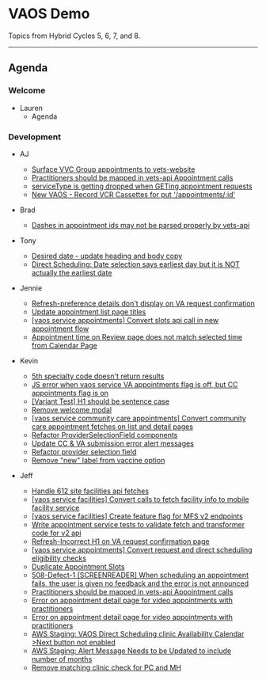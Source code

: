 # VAOS Demo

Topics from Hybrid Cycles 5, 6, 7, and 8.

---
## Agenda

### Welcome

- Lauren 
  - Agenda

### Development

- AJ
  - [Surface VVC Group appointments to vets-website](https://github.com/department-of-veterans-affairs/va.gov-team/issues/26771)
  - [Practitioners should be mapped in vets-api Appointment calls](https://github.com/department-of-veterans-affairs/va.gov-team/issues/28180)
  - [serviceType is getting dropped when GETing appointment requests](https://github.com/department-of-veterans-affairs/va.gov-team/issues/28652)
  - [New VAOS - Record VCR Cassettes for put '/appointments/:id'](https://github.com/department-of-veterans-affairs/va.gov-team/issues/25020)


- Brad
  - [Dashes in appointment ids may not be parsed properly by vets-api](https://github.com/department-of-veterans-affairs/va.gov-team/issues/27463)

- Tony
  - [Desired date - update heading and body copy](https://github.com/department-of-veterans-affairs/va.gov-team/issues/26605)
  - [Direct Scheduling:  Date selection says earliest day but it is NOT actually the earliest date](https://github.com/department-of-veterans-affairs/va.gov-team/issues/25745)

- Jennie
  - [Refresh-preference details don't display on VA request confirmation](https://github.com/department-of-veterans-affairs/va.gov-team/issues/27503)
  - [Update appointment list page titles](https://github.com/department-of-veterans-affairs/va.gov-team/issues/26659)
  - [[vaos service appointments] Convert slots api call in new appointment flow](https://github.com/department-of-veterans-affairs/va.gov-team/issues/27330)
  - [Appointment time on Review page does not match selected time from Calendar Page ](https://github.com/department-of-veterans-affairs/va.gov-team/issues/28393)

- Kevin
  - [5th specialty code doesn't return results](https://github.com/department-of-veterans-affairs/va.gov-team/issues/27465)
  - [JS error when vaos service VA appointments flag is off, but CC appointments flag is on](https://github.com/department-of-veterans-affairs/va.gov-team/issues/28220)
  - [[Variant Test] H1 should be sentence case](https://github.com/department-of-veterans-affairs/va.gov-team/issues/27989)
  - [Remove welcome modal](https://github.com/department-of-veterans-affairs/va.gov-team/issues/27694)
  - [[vaos service community care appointments] Convert community care appointment fetches on list and detail pages](https://github.com/department-of-veterans-affairs/va.gov-team/issues/27332)
  - [Refactor ProviderSelectionField components](https://github.com/department-of-veterans-affairs/va.gov-team/issues/28276)
  - [Update CC & VA submission error alert messages](https://github.com/department-of-veterans-affairs/va.gov-team/issues/28256)
  - [Refactor provider selection field](https://github.com/department-of-veterans-affairs/va.gov-team/issues/27320)
  - [Remove "new" label from vaccine option](https://github.com/department-of-veterans-affairs/va.gov-team/issues/26063)

- Jeff
  - [Handle 612 site facilities api fetches](https://github.com/department-of-veterans-affairs/va.gov-team/issues/27312)
  - [[vaos service facilities] Convert calls to fetch facility info to mobile facility service](https://github.com/department-of-veterans-affairs/va.gov-team/issues/27862)
  - [[vaos service facilities] Create feature flag for MFS v2 endpoints](https://github.com/department-of-veterans-affairs/va.gov-team/issues/27861)
  - [Write appointment service tests to validate fetch and transformer code for v2 api](https://github.com/department-of-veterans-affairs/va.gov-team/issues/27669)
  - [Refresh-Incorrect H1 on VA request confirmation page ](https://github.com/department-of-veterans-affairs/va.gov-team/issues/27502)
  - [[vaos service appointments] Convert request and direct scheduling eligibility checks](https://github.com/department-of-veterans-affairs/va.gov-team/issues/27324)
  - [Duplicate Appointment Slots](https://github.com/department-of-veterans-affairs/va.gov-team/issues/26539)
  - [508-Defect-1 [SCREENREADER] When scheduling an appointment fails, the user is given no feedback and the error is not announced](https://github.com/department-of-veterans-affairs/va.gov-team/issues/26391)
  - [Practitioners should be mapped in vets-api Appointment calls](https://github.com/department-of-veterans-affairs/va.gov-team/issues/28180)
  - [Error on appointment detail page for video appointments with practitioners](https://github.com/department-of-veterans-affairs/va.gov-team/issues/28673)
  - [Error on appointment detail page for video appointments with practitioners](https://github.com/department-of-veterans-affairs/va.gov-team/issues/28672)
  - [AWS Staging: VAOS Direct Scheduling clinic Availability Calendar >Next button not enabled](https://github.com/department-of-veterans-affairs/va.gov-team/issues/28597)
  - [AWS Staging: Alert Message Needs to be Updated to include number of months](https://github.com/department-of-veterans-affairs/va.gov-team/issues/28323)
  - [Remove matching clinic check for PC and MH](https://github.com/department-of-veterans-affairs/va.gov-team/issues/28269)

